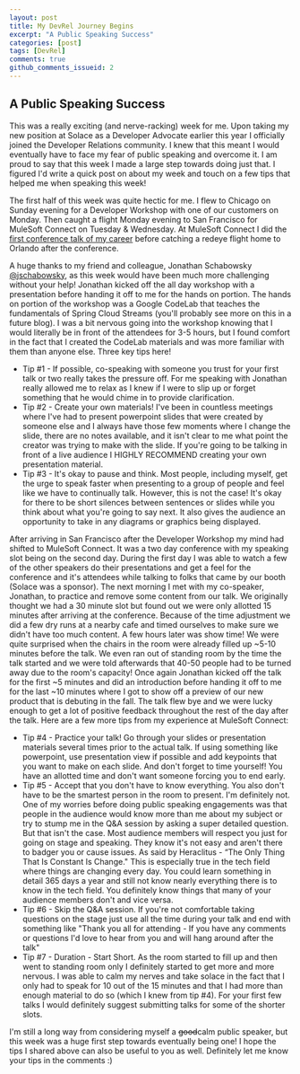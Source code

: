 ```yaml
---
layout: post
title: My DevRel Journey Begins
excerpt: "A Public Speaking Success"
categories: [post]
tags: [DevRel]
comments: true
github_comments_issueid: 2
---
```


## A Public Speaking Success 
This was a really exciting (and nerve-racking) week for me. Upon taking my new position at Solace as a Developer Advocate earlier this year I officially joined the Developer Relations community. I knew that this meant I would eventually have to face my fear of public speaking and overcome it. I am proud to say that this week I made a large step towards doing just that. I figured I'd write a quick post on about my week and touch on a few tips that helped me when speaking this week! 

The first half of this week was quite hectic for me. I flew to Chicago on Sunday evening for a Developer Workshop with one of our customers on Monday. Then caught a flight Monday evening to San Francisco for MuleSoft Connect on Tuesday & Wednesday. At MuleSoft Connect I did the [first conference talk of my career](https://www.marcd.dev/articles/2019-06/mulesoft-connect) before catching a redeye flight home to Orlando after the conference. 

A huge thanks to my friend and colleague, Jonathan Schabowsky [@jschabowsky](https://twitter.com/jschabowsky), as this week would have been much more challenging without your help! Jonathan kicked off the all day workshop with a presentation before handing it off to me for the hands on portion. The hands on portion of the workshop was a Google CodeLab that teaches the fundamentals of Spring Cloud Streams (you'll probably see more on this in a future blog). I was a bit nervous going into the workshop knowing that I would literally be in front of the attendees for 3-5 hours, but I found comfort in the fact that I created the CodeLab materials and was more familiar with them than anyone else. Three key tips here! 

* Tip #1 - If possible, co-speaking with someone you trust for your first talk or two really takes the pressure off. For me speaking with Jonathan really allowed me to relax as I knew if I were to slip up or forget something that he would chime in to provide clarification. 
* Tip #2 - Create your own materials! I've been in countless meetings where I've had to present powerpoint slides that were created by someone else and I always have those few moments where I change the slide, there are no notes available, and it isn't clear to me what point the creator was trying to make with the slide. If you're going to be talking in front of a live audience I HIGHLY RECOMMEND creating your own presentation material.
* Tip #3 - It's okay to pause and think. Most people, including myself, get the urge to speak faster when presenting to a group of people and feel like we have to continually talk. However, this is not the case! It's okay for there to be short silences between sentences or slides while you think about what you're going to say next. It also gives the audience an opportunity to take in any diagrams or graphics being displayed.

After arriving in San Francisco after the Developer Workshop my mind had shifted to MuleSoft Connect. It was a two day conference with my speaking slot being on the second day. During the first day I was able to watch a few of the other speakers do their presentations and get a feel for the conference and it's attendees while talking to folks that came by our booth (Solace was a sponsor). The next morning I met with my co-speaker, Jonathan, to practice and remove some content from our talk. We originally thought we had a 30 minute slot but found out we were only allotted 15 minutes after arriving at the conference. Because of the time adjustment we did a few dry runs at a nearby cafe and timed ourselves to make sure we didn't have too much content. A few hours later was show time! We were quite surprised when the chairs in the room were already filled up ~5-10 minutes before the talk. We even ran out of standing room by the time the talk started and we were told afterwards that 40-50 people had to be turned away due to the room's capacity! Once again Jonathan kicked off the talk for the first ~5 minutes and did an introduction before handing it off to me for the last ~10 minutes where I got to show off a preview of our new product that is debuting in the fall. The talk flew bye and we were lucky enough to get a lot of positive feedback throughout the rest of the day after the talk. Here are a few more tips from my experience at MuleSoft Connect:

* Tip #4 - Practice your talk! Go through your slides or presentation materials several times prior to the actual talk. If using something like powerpoint, use presentation view if possible and add keypoints that you want to make on each slide. And don't forget to time yourself! You have an allotted time and don't want someone forcing you to end early.
* Tip #5 - Accept that you don't have to know everything. You also don't have to be the smartest person in the room to present. I'm definitely not. One of my worries before doing public speaking engagements was that people in the audience would know more than me about my subject or try to stump me in the Q&A session by asking a super detailed question. But that isn't the case. Most audience members will respect you just for going on stage and speaking. They know it's not easy and aren't there to badger you or cause issues. As said by Heraclitus - “The Only Thing That Is Constant Is Change." This is especially true in the tech field where things are changing every day. You could learn something in detail 365 days a year and still not know nearly everything there is to know in the tech field. You definitely know things that many of your audience members don't and vice versa. 
* Tip #6 - Skip the Q&A session. If you're not comfortable taking questions on the stage just use all the time during your talk and end with something like "Thank you all for attending - If you have any comments or questions I'd love to hear from you and will hang around after the talk"  
* Tip #7 - Duration - Start Short. As the room started to fill up and then went to standing room only I definitely started to get more and more nervous. I was able to calm my nerves and take solace in the fact that I only had to speak for 10 out of the 15 minutes and that I had more than enough material to do so (which I knew from tip #4). For your first few talks I would definitely suggest submitting talks for some of the shorter slots. 

I'm still a long way from considering myself a ~~good~~calm public speaker, but this week was a huge first step towards eventually being one! I hope the tips I shared above can also be useful to you as well. Definitely let me know your tips in the comments :) 

